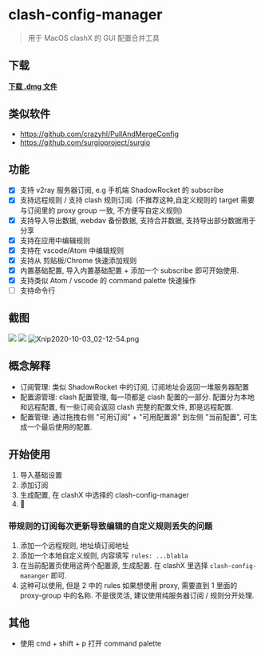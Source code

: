 # clash-config-manager

> 用于 MacOS clashX 的 GUI 配置合并工具

## 下载

[**下载 .dmg 文件**](https://github.com/magicdawn/clash-config-manager/releases/latest)

## 类似软件

- https://github.com/crazyhl/PullAndMergeConfig
- https://github.com/surgioproject/surgio

## 功能

- [x] 支持 v2ray 服务器订阅, e.g 手机端 ShadowRocket 的 subscribe
- [x] 支持远程规则 / 支持 clash 规则订阅. (不推荐这种,自定义规则的 target 需要与订阅里的 proxy group 一致, 不方便写自定义规则)
- [x] 支持导入导出数据, webdav 备份数据, 支持合并数据, 支持导出部分数据用于分享
- [x] 支持在应用中编辑规则
- [x] 支持在 vscode/Atom 中编辑规则
- [x] 支持从 剪贴板/Chrome 快速添加规则
- [x] 内置基础配置, 导入内置基础配置 + 添加一个 subscribe 即可开始使用.
- [x] 支持类似 Atom / vscode 的 command palette 快速操作
- [ ] 支持命令行

## 截图

![](https://i.loli.net/2020/09/22/7Xwu3PBRpi6xG1Y.png)
![](https://i.loli.net/2020/09/22/9KHJ5WTEzeFaXsP.png)
![Xnip2020-10-03_02-12-54.png](https://i.loli.net/2020/10/03/ZPn3QraOIKWsuvR.png)

## 概念解释

- 订阅管理: 类似 ShadowRocket 中的订阅, 订阅地址会返回一堆服务器配置
- 配置源管理: clash 配置管理, 每一项都是 clash 配置的一部分. 配置分为本地和远程配置, 有一些订阅会返回 clash 完整的配置文件, 即是远程配置.
- 配置管理: 通过拖拽右侧 "可用订阅" + "可用配置源" 到左侧 "当前配置", 可生成一个最后使用的配置.

## 开始使用

1. 导入基础设置
2. 添加订阅
3. 生成配置, 在 clashX 中选择的 clash-config-manager
4. :rocket:

### 带规则的订阅每次更新导致编辑的自定义规则丢失的问题

1. 添加一个远程规则, 地址填订阅地址
2. 添加一个本地自定义规则, 内容填写 `rules: ...blabla`
3. 在当前配置页使用这两个配置源, 生成配置. 在 clashX 里选择 `clash-config-mananger` 即可.
4. 这种可以使用, 但是 2 中的 rules 如果想使用 proxy, 需要直到 1 里面的 proxy-group 中的名称. 不是很灵活, 建议使用纯服务器订阅 / 规则分开处理.

## 其他

- 使用 cmd + shift + p 打开 command palette
